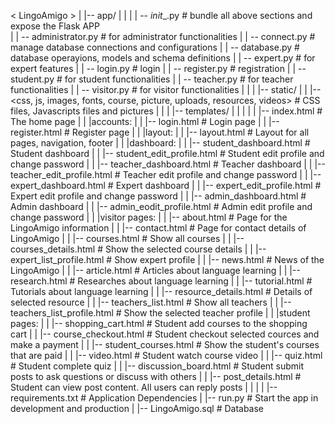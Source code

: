 < LingoAmigo >
   |
   |-- app/
   |    |
   |    | -- _init__.py                     # bundle all above sections and expose the Flask APP  
   |    | -- administrator.py               # for administrator functionalities
   |    | -- connect.py                     # manage database connections and configurations
   |    | -- database.py                    #  database operayions, models and schema definitions
   |    | -- expert.py                      # for expert features
   |    | -- login.py                       # login
   |    | -- register.py                    # registration
   |    | -- student.py                     # for student functionalities
   |    | -- teacher.py                     # for teacher functionalities
   |    | -- visitor.py                     # for visitor functionalities
   |    |
   |    |-- static/
   |    |    |-- <css, js, images, fonts, course, picture, uploads, resources, videos>         # CSS files, Javascripts files and pictures
   |    |
   |    |-- templates/
   |    |    |
   |    |    |-- index.html                      # The home page
   |    |    |accounts:
   |    |    |-- login.html                      # Login page
   |    |    |-- register.html                   # Register page
   |    |    |layout:
   |    |    |-- layout.html                      # Layout for all pages, navigation, footer
   |    |    |dashboard:
   |    |    |-- student_dashboard.html                      # Student dashboard
   |    |    |-- student_edit_profile.html                      # Student edit profile and change password
   |    |    |-- teacher_dashboard.html                      # Teacher dashboard
   |    |    |-- teacher_edit_profile.html                      # Teacher edit profile and change password
   |    |    |-- expert_dashboard.html                      # Expert dashboard
   |    |    |-- expert_edit_profile.html                      # Expert edit profile and change password
   |    |    |-- admin_dashboard.html                      # Admin dashboard
   |    |    |-- admin_eodit_profile.html                      # Admin  edit profile and change password
   |    |    |visitor pages:
   |    |    |-- about.html                      # Page for the LingoAmigo information
   |    |    |-- contact.html                      # Page for contact details of LingoAmigo
   |    |    |-- courses.html                      # Show all courses
   |    |    |-- courses_details.html                      # Show the selected course details
   |    |    |-- expert_list_profile.html                      # Show expert profile
   |    |    |-- news.html                      # News of the LingoAmigo
   |    |    |-- article.html                      # Articles about language learning
   |    |    |-- research.html                      # Researches about language learning
   |    |    |-- tutorial.html                      # Tutorials about language learning
   |    |    |-- resource_details.html                      # Details of selected resource
   |    |    |-- teachers_list.html                      # Show all teachers
   |    |    |-- teachers_list_profile.html                      # Show the selected teacher profile
   |    |    |student pages:
   |    |    |-- shopping_cart.html                      # Student add courses to the shopping cart
   |    |    |-- course_checkout.html                      # Student checkout selected cources and make a payment
   |    |    |-- student_courses.html                      # Show the student's courses that are paid
   |    |    |-- video.html                      # Student watch course video
   |    |    |-- quiz.html                        # Student complete quiz
   |    |    |-- discussion_board.html         # Student submit posts to ask questions or discuss with others
   |    |    |-- post_details.html             # Student can view post content. All users can reply posts
   |    |    |
   |
   |-- requirements.txt                    # Application Dependencies
   |
   |-- run.py                              # Start the app in development and production
   |
   |-- LingoAmigo.sql                    # Database
